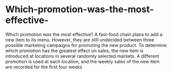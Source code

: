 # Which-promotion-was-the-most-effective-
Which promotion was the most effective?
A fast-food chain plans to add a new item to its menu. However, they are still undecided between three possible marketing campaigns for promoting the new product. To determine which promotion has the greatest effect on sales, the new item is introduced at locations in several randomly selected markets. A different promotion is used at each location, and the weekly sales of the new item are recorded for the first four weeks

